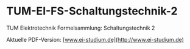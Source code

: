 # TUM-EI-FS-Schaltungstechnik-2
TUM Elektrotechnik Formelsammlung: Schaltungstechnik 2

Aktuelle PDF-Version: [www.ei-studium.de](http://www.ei-studium.de)